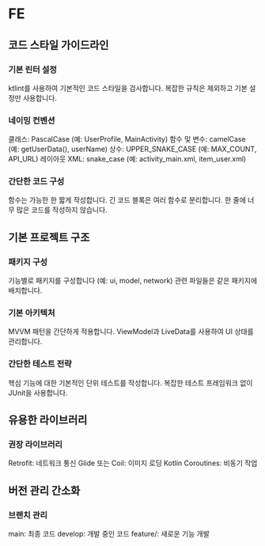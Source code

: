 # FE

## 코드 스타일 가이드라인

### 기본 린터 설정

ktlint를 사용하여 기본적인 코드 스타일을 검사합니다.
복잡한 규칙은 제외하고 기본 설정만 사용합니다.

### 네이밍 컨벤션

클래스: PascalCase (예: UserProfile, MainActivity)
함수 및 변수: camelCase (예: getUserData(), userName)
상수: UPPER_SNAKE_CASE (예: MAX_COUNT, API_URL)
레이아웃 XML: snake_case (예: activity_main.xml, item_user.xml)

### 간단한 코드 구성

함수는 가능한 한 짧게 작성합니다.
긴 코드 블록은 여러 함수로 분리합니다.
한 줄에 너무 많은 코드를 작성하지 않습니다.

## 기본 프로젝트 구조

### 패키지 구성

기능별로 패키지를 구성합니다 (예: ui, model, network)
관련 파일들은 같은 패키지에 배치합니다.

### 기본 아키텍처

MVVM 패턴을 간단하게 적용합니다.
ViewModel과 LiveData를 사용하여 UI 상태를 관리합니다.

### 간단한 테스트 전략

핵심 기능에 대한 기본적인 단위 테스트를 작성합니다.
복잡한 테스트 프레임워크 없이 JUnit을 사용합니다.

## 유용한 라이브러리

### 권장 라이브러리

Retrofit: 네트워크 통신
Glide 또는 Coil: 이미지 로딩
Kotlin Coroutines: 비동기 작업

## 버전 관리 간소화

### 브랜치 관리

main: 최종 코드
develop: 개발 중인 코드
feature/: 새로운 기능 개발